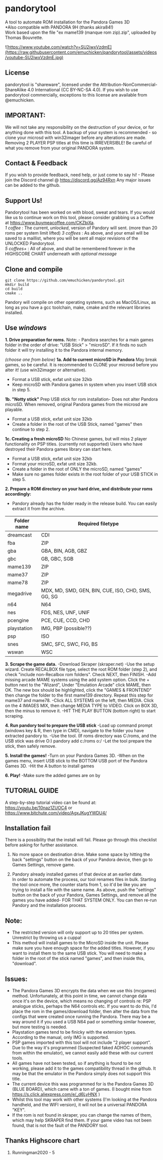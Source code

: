 # pandorytool
A tool to automate ROM installation for the Pandora Games 3D  
*Also compatible with PANDORA 9H (thanks akira84!)  	
Work based upon the file "ex mame139 (manque rom zip).zip", uploaded by Thomas Bouvrette.

![https://www.youtube.com/watch?v=SU2iwxVzdmE](https://raw.githubusercontent.com/emuchicken/pandorytool/assets/videos/youtube-SU2iwxVzdmE.jpg)

## License
pandorytool is "shareware", licensed under the Attribution-NonCommercial-ShareAlike 4.0 International (CC BY-NC-SA 4.0). If you wish to use pandorytool commercially, exceptions to this license are available from @emuchicken.

## IMPORTANT:
We will not take any responsibility on the destruction of your device, or for anything done with this tool.
A backup of your system is recommended - so clone your microsd with win32imager before any alterations are made.  Removing 2 PLAYER PSP titles at this time is IRREVERSIBLE!  Be careful of what you remove from your original PANDORA system.

## Contact & Feedback
If you wish to provide feedback, need help, or just come to say hi! - Please join the Discord channel @ https://discord.gg/Az94Rxn  Any major issues can be added to the github.

## Support Us!
Pandorytool has been worked on with blood, sweat and tears.  If you would like us to continue work on this tool, please consider grabbing us a Coffee at https://www.buymeacoffee.com/CKZbiXa.  
*1 coffee* : The current, *unlocked*, version of Pandory will sent.  (more than 20 roms per system limit lifted)
*3 coffees* : As above, and your email will be saved to a maillist, where you will be sent all major revisions of the UNLOCKED Pandorytool.  
*5 coffees+* : All of above, and shall be remembered forever in the HIGHSCORE CHART underneath *with optional message*

## Clone and compile
```
git clone https://github.com/emuchicken/pandorytool.git
mkdir build
cd build
cmake ..
```

Pandory will compile on other operating systems, such as MacOS/Linux, as long as you have a gcc toolchain, make, cmake and the relevant libraries installed.

## Use *windows*

**1. Drive preparation for roms.**
Note: - Pandora searches for a main games folder in the order of drive: "USB Stick" > "microSD".  If it finds no such folder it will try installing it to the Pandora internal memory.

*(choose one from below)*
**1a. Add to current microSD in Pandora**
May break games, so be careful.  It is recommended to CLONE your microsd before you alter it! (use win32imager or alternative).
- Format a USB stick, exfat unit size 32kb
- Keep microSD with Pandora games in system when you insert USB stick in step 5.

**1b. "Notty stick"**
Prep USB stick for rom installation- Does not alter Pandora microSD.  When removed, original Pandora games from the microsd are playable.
- Format a USB stick, exfat unit size 32kb
- Create a folder in the root of the USB Stick, named "games" then continue to step 2.

**1c. Creating a fresh microSD**
No Chinese games, but will miss 2 player functionality on PSP titles. (currently not supported)
Users who have destroyed their Pandora games library can start here.

- Format a USB stick, exfat unit size 32kb
- Format your microSD, exfat unit size 32kb.
- Create a folder in the root of ONLY the microSD, named "games"
- Make sure no games folder exists in the root folder of your USB STICK in step 5.

**2. Prepare a ROM directory on your hard drive, and distribute your roms accordingly:**
- Pandory already has the folder ready in the release build.  You can easily extract it from the archive.
	
Folder name|Required filetype
-----------|-----------------
dreamcast|CDI
fba|ZIP
gba|GBA, BIN, AGB, GBZ
gbc|GB, GBC, SGB
mame139|ZIP
mame37|ZIP
mame78|ZIP
megadrive|MDX, MD, SMD, GEN, BIN, CUE, ISO, CHD, SMS, GG, SG
n64|N64
nes|FDS, NES, UNF, UNIF
pcengine|PCE, CUE, CCD, CHD
playstation|IMG, PBP (possible??)
psp|ISO
snes|SMC, SFC, SWC, FIG, BS
wswan|WSC

**3. Scrape the game data.**
	-Download Skraper (skraper.net)
	-Use the setup wizard. Create RECALBOX file type, select the root ROM folder (step 2), and check "include non-Recalbox rom folders".  Check NEXT, then FINISH.
	-Add missing arcade MAME systems using the add system option.  Click the + button next to the "Wizard", Under "Emulation Arcade" click MAME, then OK.  The new box should be highlighted, click the "GAMES & FRONTEND" then change the folder to the first mame139 directory.  Repeat this step for mame37 and mame78.
	-Click ALL SYSTEMS on the left, then MEDIA.  Click on the 4 IMAGES MIX, then change MEDIA TYPE to VIDEO.  Click on BOX 3D, then the minus to remove it.
	-HIT THE PLAY BUTTON (bottom right) to start scraping.

**4. Run pandory tool to prepare the USB stick**
	-Load up command prompt (windows key & R, then type in CMD), navigate to the folder you have extracted pandory to.
	-Use the tool.  (If roms directory was C:/roms, and the USB stick was drive O:)
			pandory add c:/roms o:/
	-Let the tool prepare the stick, then safely remove.

**5. Install the games!**
	-Turn on your Pandora Games 3D.
	-When on the games menu, insert USB stick to the BOTTOM USB port of the Pandora Games 3D.
	-Hit the A button to install games

**6. Play!**
	-Make sure the added games are on by 

## TUTORIAL GUIDE
A step-by-step tutorial video can be found at:
https://youtu.be/10naz1ZUOC4 or https://www.bitchute.com/video/AgxJKugYWDU4/

## Installation fail
There is a possibility that the install will fail.  Please go through this checklist before asking for further assistance.

1. No more space on destination drive.  Make some space by hitting the back "settings" button on the back of your Pandora device, then go to Games Settings, remove game.

2. Pandory already installed games of that device at an earlier date.  
In order to automate the process, our tool renames files in bulk.  Starting the tool once more, the counter starts from 1, so it'd be like you are trying to install a file with the same name.  As above, push the "settings" button on the back of your Pandora, Games Settings, and remove all the games you have added- FOR THAT SYSTEM ONLY.  You can then re-run Pandory and the installation process.

## Note:
- The restricted version will only support up to 20 titles per system.  Unrestrict by throwing us a cuppa!
- This method will install games to the MicroSD inside the unit.  Please make sure you have enough space for the added titles.  However, if you want to install them to the same USB stick.  You will need to make a folder in the root of the stick named "games", and then inside this, "download".

## Issues:
- The Pandora Games 3D encrypts the data when we use this (mcgames) method.  Unfortunately, at this point in time, we cannot change data once it's on the device, which means no changing of controls re: PSP analogue sticks, perhaps the N64 controls etc. If you want to do this, I'd place the rom in the games/download folder, then alter the data from the configs that were created once running the Pandora.  There may be a way around it if you used a USB N64 pad or something similar however, but more testing is needed.
- Playstation games tend to be finicky with the extension types.  According to the manual, only IMG is supported.
- PSP games imported with this tool will not include "2 player support".  Due to the way it's programmed (Suspected faked ADHOC commands from within the emulator), we cannot easily add these with our current tools.
- All games have not been tested, so if anything is found to be not working, please add it to the games compatibility thread in the github.  It may be that the emulator in the Pandora simply does not support this title.
- The current device this was programmed for is the Pandora Games 3D (BLUE BOARD), which came with a ton of games. (I bought mine from https://s.click.aliexpress.com/e/_d6LyHNX )
- Whilst this tool may work with other systems (I'm looking at the Pandora handheld, and the WIFI version), it will not be a universal PANDORA "KEY".  
- If the rom is not found in skraper, you can change the names of them, which may help SKRAPER find them.  If your game video has not been found, that is not the fault of the PANDORY tool.

## Thanks Highscore chart
1. Runningman2020 - 5
